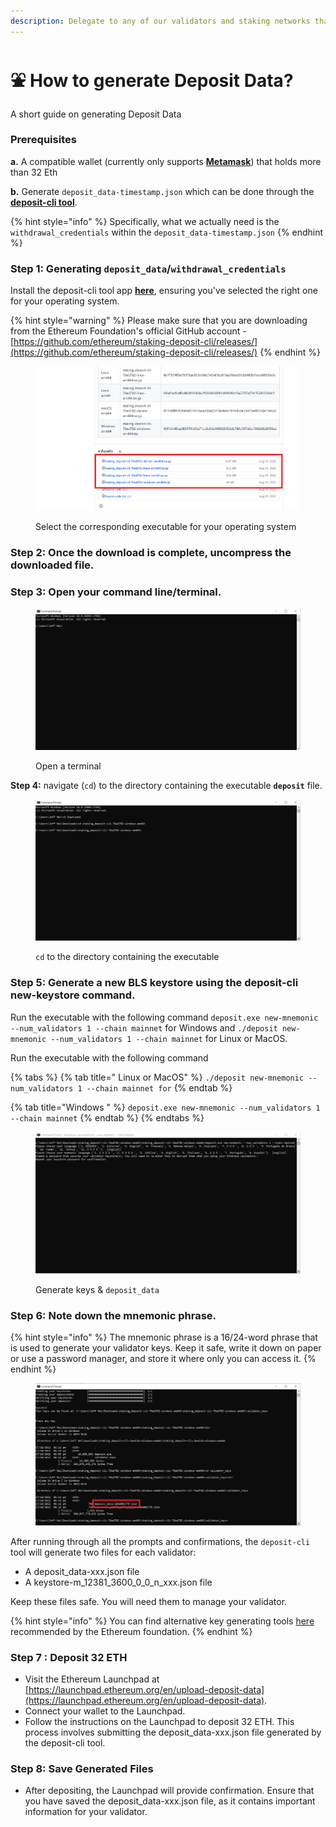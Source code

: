 ```yaml
---
description: Delegate to any of our validators and staking networks that we support
---
```


# ⛲ How to generate Deposit Data?

A short guide on generating Deposit Data

### **Prerequisites**

**a.** A compatible wallet (currently only supports [**Metamask**](https://metamask.io/)) that holds more than 32 Eth

**b.** Generate `deposit_data-timestamp.json` which can be done through the [**deposit-cli tool**](https://github.com/ethereum/staking-deposit-cli/releases/).&#x20;

{% hint style="info" %}
Specifically, what we actually need is the `withdrawal_credentials` within the `deposit_data-timestamp.json`
{% endhint %}

### **Step 1:** Generating `deposit_data`/`withdrawal_credentials`

Install the deposit-cli tool app [**here**](https://github.com/ethereum/staking-deposit-cli/releases/), ensuring you've selected the right one for your operating system.

{% hint style="warning" %}
Please make sure that you are downloading from the Ethereum Foundation's official GitHub account - [https://github.com/ethereum/staking-deposit-cli/releases/](https://github.com/ethereum/staking-deposit-cli/releases/)
{% endhint %}

<figure><img src="../../.gitbook/assets/deposit.png" alt=""><figcaption><p>Select the corresponding executable for your operating system</p></figcaption></figure>

### **Step 2:** Once the download is complete, uncompress the downloaded file.

### **Step 3:** Open your command line/terminal.

<figure><img src="../../.gitbook/assets/terminal.PNG" alt=""><figcaption><p>Open a terminal</p></figcaption></figure>

**Step 4:** navigate (`cd`) to the directory containing the executable **`deposit`** file.&#x20;

<figure><img src="../../.gitbook/assets/cd (2).PNG" alt=""><figcaption><p><code>cd</code> to the directory containing the executable</p></figcaption></figure>

### **Step 5:** Generate a new BLS keystore using the deposit-cli new-keystore command.&#x20;

Run the executable with the following command `deposit.exe new-mnemonic --num_validators 1 --chain mainnet` for Windows and `./deposit new-mnemonic --num_validators 1 --chain mainnet` for Linux or MacOS.

Run the executable with the following command

{% tabs %}
{% tab title=" Linux or MacOS" %}
`./deposit new-mnemonic --num_validators 1 --chain mainnet for`
{% endtab %}

{% tab title="Windows " %}
&#x20;`deposit.exe new-mnemonic --num_validators 1 --chain mainnet`
{% endtab %}
{% endtabs %}

<figure><img src="../../.gitbook/assets/gg.PNG" alt=""><figcaption><p>Generate keys &#x26; <code>deposit_data</code></p></figcaption></figure>

### **Step 6:** Note down the mnemonic phrase.

{% hint style="info" %}
The mnemonic phrase is a 16/24-word phrase that is used to generate your validator keys. Keep it safe, write it down on paper or use a password manager, and store it where only you can access it.
{% endhint %}

<figure><img src="../../.gitbook/assets/depo.png" alt=""><figcaption></figcaption></figure>

After running through all the prompts and confirmations, the `deposit-cli` tool will generate two files for each validator:

* A deposit\_data-xxx.json file
* A keystore-m\_12381\_3600\_0\_0\_n\_xxx.json file

Keep these files safe. You will need them to manage your validator.

{% hint style="info" %}
You can find alternative key generating tools [here](https://ethereum.org/en/staking/solo/#key-generators) recommended by the Ethereum foundation.
{% endhint %}



### **Step 7 : Deposit 32 ETH**

* Visit the Ethereum Launchpad at [https://launchpad.ethereum.org/en/upload-deposit-data](https://launchpad.ethereum.org/en/upload-deposit-data).
* Connect your wallet to the Launchpad.
* Follow the instructions on the Launchpad to deposit 32 ETH. This process involves submitting the deposit\_data-xxx.json file generated by the deposit-cli tool.

### **Step 8: Save Generated Files**

* After depositing, the Launchpad will provide confirmation. Ensure that you have saved the deposit\_data-xxx.json file, as it contains important information for your validator.

